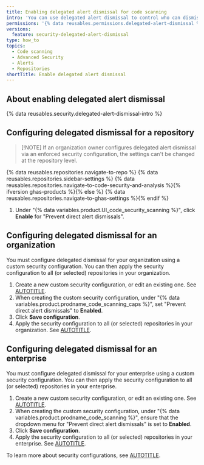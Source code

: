 ```yaml
---
title: Enabling delegated alert dismissal for code scanning
intro: 'You can use delegated alert dismissal to control who can dismiss an alert found by {% data variables.product.prodname_code_scanning %}.'
permissions: '{% data reusables.permissions.delegated-alert-dismissal %}'
versions:
  feature: security-delegated-alert-dismissal
type: how_to
topics:
  - Code scanning
  - Advanced Security
  - Alerts
  - Repositories
shortTitle: Enable delegated alert dismissal
---
```


## About enabling delegated alert dismissal

{% data reusables.security.delegated-alert-dismissal-intro %}

## Configuring delegated dismissal for a repository

>[!NOTE] If an organization owner configures delegated alert dismissal via an enforced security configuration, the settings can't be changed at the repository level.

{% data reusables.repositories.navigate-to-repo %}
{% data reusables.repositories.sidebar-settings %}
{% data reusables.repositories.navigate-to-code-security-and-analysis %}{% ifversion ghas-products %}{% else %}
{% data reusables.repositories.navigate-to-ghas-settings %}{% endif %}
1. Under "{% data variables.product.UI_code_security_scanning %}",  click **Enable** for "Prevent direct alert dismissals".

## Configuring delegated dismissal for an organization

You must configure delegated dismissal for your organization using a custom security configuration. You can then apply the security configuration to all (or selected) repositories in your organization.

1. Create a new custom security configuration, or edit an existing one. See [AUTOTITLE](/code-security/securing-your-organization/enabling-security-features-in-your-organization/creating-a-custom-security-configuration#creating-a-custom-security-configuration).
1. When creating the custom security configuration, under "{% data variables.product.prodname_code_scanning_caps %}", set "Prevent direct alert dismissals" to **Enabled**.
1. Click **Save configuration**.
1. Apply the security configuration to all (or selected) repositories in your organization. See [AUTOTITLE](/code-security/securing-your-organization/enabling-security-features-in-your-organization/applying-a-custom-security-configuration).

## Configuring delegated dismissal for an enterprise

You must configure delegated dismissal for your enterprise using a custom security configuration. You can then apply the security configuration to all (or selected) repositories in your enterprise.

1. Create a new custom security configuration, or edit an existing one. See [AUTOTITLE](/admin/managing-code-security/securing-your-enterprise/creating-a-custom-security-configuration-for-your-enterprise).
1. When creating the custom security configuration, under "{% data variables.product.prodname_code_scanning %}", ensure that the dropdown menu for "Prevent direct alert dismissals" is set to **Enabled**.
1. Click **Save configuration**.
1. Apply the security configuration to all (or selected) repositories in your enterprise. See [AUTOTITLE](/admin/managing-code-security/securing-your-enterprise/applying-a-custom-security-configuration-to-your-enterprise).

To learn more about security configurations, see [AUTOTITLE](/code-security/securing-your-organization/introduction-to-securing-your-organization-at-scale/about-enabling-security-features-at-scale).
